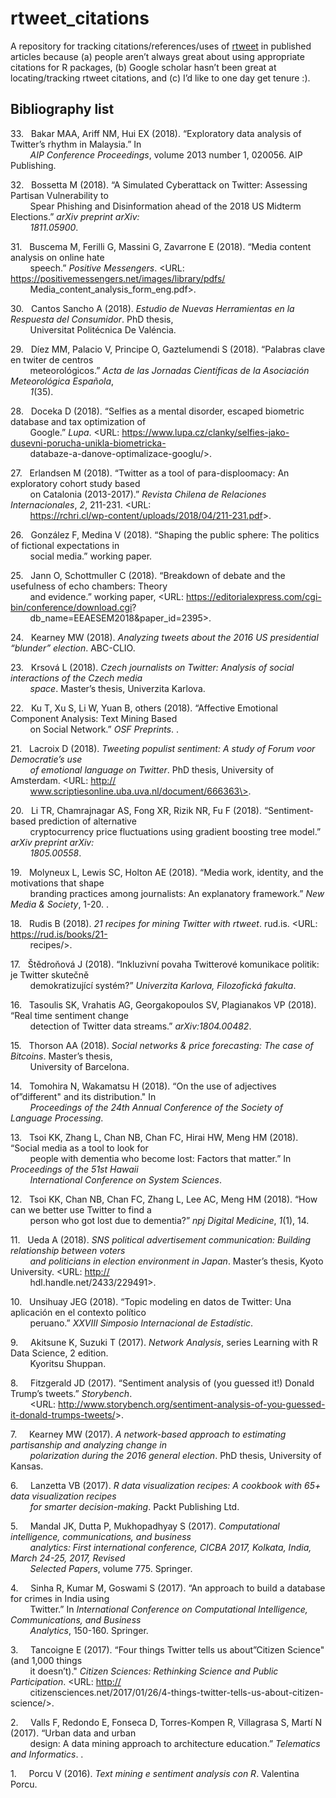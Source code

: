 
# rtweet\_citations

A repository for tracking citations/references/uses of
[rtweet](http://rtweet.info) in published articles because (a) people
aren’t always great about using appropriate citations for R packages,
(b) Google scholar hasn’t been great at locating/tracking rtweet
citations, and (c) I’d like to one day get tenure :).

## Bibliography list

<span>33.</span>   Bakar MAA, Ariff NM, Hui EX (2018). “Exploratory data
analysis of Twitter’s rhythm in Malaysia.” In<br>        *AIP Conference
Proceedings*, volume 2013 number 1, 020056. AIP Publishing.

<span>32.</span>   Bossetta M (2018). “A Simulated Cyberattack on
Twitter: Assessing Partisan Vulnerability to<br>        Spear Phishing
and Disinformation ahead of the 2018 US Midterm Elections.” *arXiv
preprint arXiv:<br>        1811.05900*.

<span>31.</span>   Buscema M, Ferilli G, Massini G, Zavarrone E (2018).
“Media content analysis on online hate<br>        speech.” *Positive
Messengers*. \<URL:
<https://positivemessengers.net/images/library/pdfs/><br>        Media\_content\_analysis\_form\_eng.pdf\>.

<span>30.</span>   Cantos Sancho A (2018). *Estudio de Nuevas
Herramientas en la Respuesta del Consumidor*. PhD
thesis,<br>        Universitat Politécnica De Valéncia.

<span>29.</span>   Díez MM, Palacio V, Principe O, Gaztelumendi S
(2018). “Palabras clave en twiter de centros<br>        meteorológicos.”
*Acta de las Jornadas Científicas de la Asociación Meteorológica
Española*,<br>        *1*(35).

<span>28.</span>   Doceka D (2018). “Selfies as a mental disorder,
escaped biometric database and tax optimization of<br>        Google.”
*Lupa*. \<URL:
<https://www.lupa.cz/clanky/selfies-jako-dusevni-porucha-unikla-biometricka-><br>        databaze-a-danove-optimalizace-googlu/\>.

<span>27.</span>   Erlandsen M (2018). “Twitter as a tool of
para-disploomacy: An exploratory cohort study based<br>        on
Catalonia (2013-2017).” *Revista Chilena de Relaciones Internacionales*,
*2*, 211-231.
\<URL:<br>        <https://rchri.cl/wp-content/uploads/2018/04/211-231.pdf>\>.

<span>26.</span>   González F, Medina V (2018). “Shaping the public
sphere: The politics of fictional expectations in<br>        social
media.” working paper.

<span>25.</span>   Jann O, Schottmuller C (2018). “Breakdown of debate
and the usefulness of echo chambers: Theory<br>        and evidence.”
working paper, \<URL:
<https://editorialexpress.com/cgi-bin/conference/download.cgi>?<br>        db\_name=EEAESEM2018\&paper\_id=2395\>.

<span>24.</span>   Kearney MW (2018). *Analyzing tweets about the 2016
US presidential “blunder” election*. ABC-CLIO.

<span>23.</span>   Krsová L (2018). *Czech journalists on Twitter:
Analysis of social interactions of the Czech media<br>        space*.
Master’s thesis, Univerzita Karlova.

<span>22.</span>   Ku T, Xu S, Li W, Yuan B, others (2018). “Affective
Emotional Component Analysis: Text Mining Based<br>        on Social
Network.” *OSF Preprints*. .

<span>21.</span>   Lacroix D (2018). *Tweeting populist sentiment: A
study of Forum voor Democratie’s use<br>        of emotional language on
Twitter*. PhD thesis, University of Amsterdam. \<URL:
<http://><br>        www.scriptiesonline.uba.uva.nl/document/666363\>.

<span>20.</span>   Li TR, Chamrajnagar AS, Fong XR, Rizik NR, Fu F
(2018). “Sentiment-based prediction of
alternative<br>        cryptocurrency price fluctuations using
gradient boosting tree model.” *arXiv preprint
arXiv:<br>        1805.00558*.

<span>19.</span>   Molyneux L, Lewis SC, Holton AE (2018). “Media work,
identity, and the motivations that shape<br>        branding practices
among journalists: An explanatory framework.” *New Media & Society*,
1-20. .

<span>18.</span>   Rudis B (2018). *21 recipes for mining Twitter with
rtweet*. rud.is. \<URL:
<https://rud.is/books/21-><br>        recipes/\>.

<span>17.</span>   Štědroňová J (2018). “Inkluzivní povaha Twitterové
komunikace politik: je Twitter skutečně<br>        demokratizující
systém?” *Univerzita Karlova, Filozofická fakulta*.

<span>16.</span>   Tasoulis SK, Vrahatis AG, Georgakopoulos SV,
Plagianakos VP (2018). “Real time sentiment change<br>        detection
of Twitter data streams.” *arXiv:1804.00482*.

<span>15.</span>   Thorson AA (2018). *Social networks & price
forecasting: The case of Bitcoins*. Master’s
thesis,<br>        University of Barcelona.

<span>14.</span>   Tomohira N, Wakamatsu H (2018). “On the use of
adjectives of”different" and its distribution."
In<br>        *Proceedings of the 24th Annual Conference of the
Society of Language Processing*.

<span>13.</span>   Tsoi KK, Zhang L, Chan NB, Chan FC, Hirai HW, Meng HM
(2018). “Social media as a tool to look for<br>        people with
dementia who become lost: Factors that matter.” In *Proceedings of the
51st Hawaii<br>        International Conference on System Sciences*.

<span>12.</span>   Tsoi KK, Chan NB, Chan FC, Zhang L, Lee AC, Meng HM
(2018). “How can we better use Twitter to find a<br>        person who
got lost due to dementia?” *npj Digital Medicine*, *1*(1), 14.

<span>11.</span>   Ueda A (2018). *SNS political advertisement
communication: Building relationship between voters<br>        and
politicians in election environment in Japan*. Master’s thesis, Kyoto
University. \<URL: <http://><br>        hdl.handle.net/2433/229491\>.

<span>10.</span>   Unsihuay JEG (2018). “Topic modeling en datos de
Twitter: Una aplicación en el contexto político<br>        peruano.”
*XXVIII Simposio Internacional de Estadístic*.

<span>9.</span>     Akitsune K, Suzuki T (2017). *Network Analysis*,
series Learning with R Data Science, 2 edition.<br>        Kyoritsu
Shuppan.

<span>8.</span>     Fitzgerald JD (2017). “Sentiment analysis of (you
guessed it\!) Donald Trump’s tweets.” *Storybench*.<br>        \<URL:
<http://www.storybench.org/sentiment-analysis-of-you-guessed-it-donald-trumps-tweets/>\>.

<span>7.</span>     Kearney MW (2017). *A network-based approach to
estimating partisanship and analyzing change in<br>        polarization
during the 2016 general election*. PhD thesis, University of Kansas.

<span>6.</span>     Lanzetta VB (2017). *R data visualization recipes: A
cookbook with 65+ data visualization recipes<br>        for smarter
decision-making*. Packt Publishing Ltd.

<span>5.</span>     Mandal JK, Dutta P, Mukhopadhyay S (2017).
*Computational intelligence, communications, and
business<br>        analytics: First international conference,
CICBA 2017, Kolkata, India, March 24-25, 2017,
Revised<br>        Selected Papers*, volume 775. Springer.

<span>4.</span>     Sinha R, Kumar M, Goswami S (2017). “An approach to
build a database for crimes in India using<br>        Twitter.” In
*International Conference on Computational Intelligence, Communications,
and Business<br>        Analytics*, 150-160. Springer.

<span>3.</span>     Tancoigne E (2017). “Four things Twitter tells us
about”Citizen Science" (and 1,000 things<br>        it doesn’t)."
*Citizen Sciences: Rethinking Science and Public Participation*. \<URL:
<http://><br>        citizensciences.net/2017/01/26/4-things-twitter-tells-us-about-citizen-science/\>.

<span>2.</span>     Valls F, Redondo E, Fonseca D, Torres-Kompen R,
Villagrasa S, Martí N (2017). “Urban data and urban<br>        design: A
data mining approach to architecture education.” *Telematics and
Informatics*. .

<span>1.</span>     Porcu V (2016). *Text mining e sentiment analysis
con R*. Valentina Porcu.
